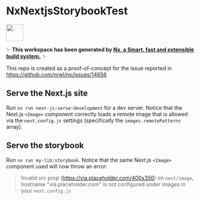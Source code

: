 # NxNextjsStorybookTest

<a alt="Nx logo" href="https://nx.dev" target="_blank" rel="noreferrer"><img src="https://raw.githubusercontent.com/nrwl/nx/master/images/nx-logo.png" width="45"></a>

✨ **This workspace has been generated by [Nx, a Smart, fast and extensible build system.](https://nx.dev)** ✨

This repo is created as a proof-of-concept for the issue reported in https://github.com/nrwl/nx/issues/14656

## Serve the Next.js site

Run `nx run next-js:serve:development` for a dev server. Notice that the Next.js `<Image>` component correctly loads a remote image that is allowed via the `next.config.js` settings (specifically the `images.remotePatterns` array).

## Serve the storybook

Run `nx run my-lib:storybook`. Notice that the same Next.js `<Image>` component used will now throw an error:

> Invalid src prop (https://via.placeholder.com/400x350) on `next/image`, hostname "via.placeholder.com" is not configured under images in your `next.config.js`

